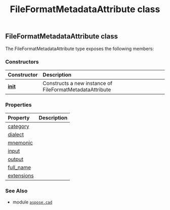 ﻿---
title: FileFormatMetadataAttribute class
second_title: Aspose.CAD for Python via .NET API References
description: 
type: docs
weight: 140
url: /python-net/aspose.cad/fileformatmetadataattribute/
is_root: false
---

## FileFormatMetadataAttribute class



The FileFormatMetadataAttribute type exposes the following members:

### Constructors
| Constructor | Description |
| :- | :- |
| [__init__](/cad/python-net/aspose.cad/fileformatmetadataattribute/__init__/#aspose.cad.FileFormatCategory-str-str-bool-bool-str-list) | Constructs a new instance of FileFormatMetadataAttribute |


### Properties
| Property | Description |
| :- | :- |
| [category](/cad/python-net/aspose.cad/fileformatmetadataattribute/category) |  |
| [dialect](/cad/python-net/aspose.cad/fileformatmetadataattribute/dialect) |  |
| [mnemonic](/cad/python-net/aspose.cad/fileformatmetadataattribute/mnemonic) |  |
| [input](/cad/python-net/aspose.cad/fileformatmetadataattribute/input) |  |
| [output](/cad/python-net/aspose.cad/fileformatmetadataattribute/output) |  |
| [full_name](/cad/python-net/aspose.cad/fileformatmetadataattribute/full_name) |  |
| [extensions](/cad/python-net/aspose.cad/fileformatmetadataattribute/extensions) |  |



### See Also
* module [`aspose.cad`](..)
